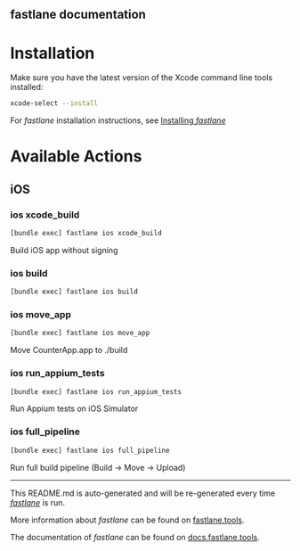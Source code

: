 fastlane documentation
----

# Installation

Make sure you have the latest version of the Xcode command line tools installed:

```sh
xcode-select --install
```

For _fastlane_ installation instructions, see [Installing _fastlane_](https://docs.fastlane.tools/#installing-fastlane)

# Available Actions

## iOS

### ios xcode_build

```sh
[bundle exec] fastlane ios xcode_build
```

Build iOS app without signing

### ios build

```sh
[bundle exec] fastlane ios build
```



### ios move_app

```sh
[bundle exec] fastlane ios move_app
```

Move CounterApp.app to ./build

### ios run_appium_tests

```sh
[bundle exec] fastlane ios run_appium_tests
```

Run Appium tests on iOS Simulator

### ios full_pipeline

```sh
[bundle exec] fastlane ios full_pipeline
```

Run full build pipeline (Build → Move → Upload)

----

This README.md is auto-generated and will be re-generated every time [_fastlane_](https://fastlane.tools) is run.

More information about _fastlane_ can be found on [fastlane.tools](https://fastlane.tools).

The documentation of _fastlane_ can be found on [docs.fastlane.tools](https://docs.fastlane.tools).
